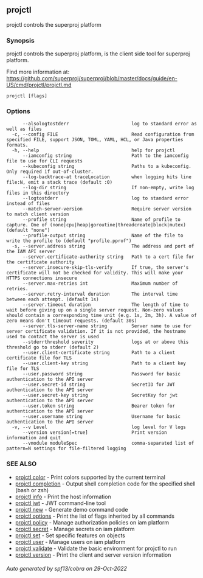 ## projctl

projctl controls the superproj platform

### Synopsis

projctl controls the superproj platform, is the client side tool for superproj platform.

 Find more information at: https://github.com/superproj/superproj/blob/master/docs/guide/en-US/cmd/projctl/projctl.md

```
projctl [flags]
```

### Options

```
      --alsologtostderr                       log to standard error as well as files
  -c, --config FILE                           Read configuration from specified FILE, support JSON, TOML, YAML, HCL, or Java properties formats.
  -h, --help                                  help for projctl
      --iamconfig string                      Path to the iamconfig file to use for CLI requests
      --kubeconfig string                     Paths to a kubeconfig. Only required if out-of-cluster.
      --log-backtrace-at traceLocation        when logging hits line file:N, emit a stack trace (default :0)
      --log-dir string                        If non-empty, write log files in this directory
      --logtostderr                           log to standard error instead of files
      --match-server-version                  Require server version to match client version
      --profile string                        Name of profile to capture. One of (none|cpu|heap|goroutine|threadcreate|block|mutex) (default "none")
      --profile-output string                 Name of the file to write the profile to (default "profile.pprof")
  -s, --server.address string                 The address and port of the IAM API server
      --server.certificate-authority string   Path to a cert file for the certificate authority
      --server.insecure-skip-tls-verify       If true, the server's certificate will not be checked for validity. This will make your HTTPS connections insecure
      --server.max-retries int                Maximum number of retries.
      --server.retry-interval duration        The interval time between each attempt. (default 1s)
      --server.timeout duration               The length of time to wait before giving up on a single server request. Non-zero values should contain a corresponding time unit (e.g. 1s, 2m, 3h). A value of zero means don't timeout requests. (default 30s)
      --server.tls-server-name string         Server name to use for server certificate validation. If it is not provided, the hostname used to contact the server is used
      --stderrthreshold severity              logs at or above this threshold go to stderr (default 2)
      --user.client-certificate string        Path to a client certificate file for TLS
      --user.client-key string                Path to a client key file for TLS
      --user.password string                  Password for basic authentication to the API server
      --user.secret-id string                 SecretID for JWT authentication to the API server
      --user.secret-key string                SecretKey for jwt authentication to the API server
      --user.token string                     Bearer token for authentication to the API server
      --user.username string                  Username for basic authentication to the API server
  -v, --v Level                               log level for V logs
      --version version[=true]                Print version information and quit
      --vmodule moduleSpec                    comma-separated list of pattern=N settings for file-filtered logging
```

### SEE ALSO

* [projctl color](projctl_color.md)	 - Print colors supported by the current terminal
* [projctl completion](projctl_completion.md)	 - Output shell completion code for the specified shell (bash or zsh)
* [projctl info](projctl_info.md)	 - Print the host information
* [projctl jwt](projctl_jwt.md)	 - JWT command-line tool
* [projctl new](projctl_new.md)	 - Generate demo command code
* [projctl options](projctl_options.md)	 - Print the list of flags inherited by all commands
* [projctl policy](projctl_policy.md)	 - Manage authorization policies on iam platform
* [projctl secret](projctl_secret.md)	 - Manage secrets on iam platform
* [projctl set](projctl_set.md)	 - Set specific features on objects
* [projctl user](projctl_user.md)	 - Manage users on iam platform
* [projctl validate](projctl_validate.md)	 - Validate the basic environment for projctl to run
* [projctl version](projctl_version.md)	 - Print the client and server version information

###### Auto generated by spf13/cobra on 29-Oct-2022
